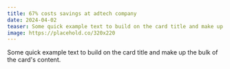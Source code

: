 ```yaml
---
title: 67% costs savings at adtech company
date: 2024-04-02
teaser: Some quick example text to build on the card title and make up the bulk of the card's content.
image: https://placehold.co/320x220
---
```


Some quick example text to build on the card title and make up the bulk of the card's content.
